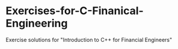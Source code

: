 # Exercises-for-C-Finanical-Engineering
Exercise solutions for "Introduction to C++ for Financial Engineers"
